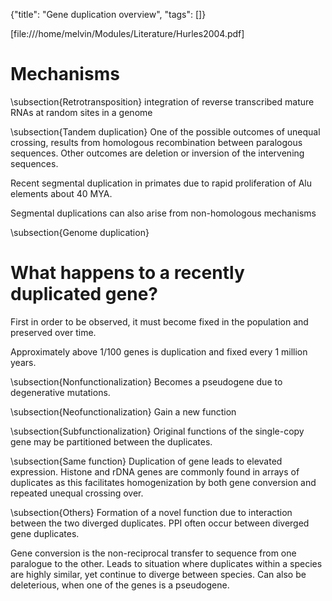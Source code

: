{"title": "Gene duplication overview", "tags": []}

[file:///home/melvin/Modules/Literature/Hurles2004.pdf]

# Mechanisms
\subsection{Retrotransposition}
integration of reverse transcribed mature RNAs at random sites in a genome

\subsection{Tandem duplication}
One of the possible outcomes of unequal crossing, results from homologous
recombination between paralogous sequences.  Other outcomes are deletion or
inversion of the intervening sequences.

Recent segmental duplication in primates due to rapid proliferation of Alu
elements about 40 MYA.

Segmental duplications can also arise from non-homologous mechanisms

\subsection{Genome duplication}


# What happens to a recently duplicated gene?
First in order to be observed, it must become fixed in the population and
preserved over time.

Approximately above 1/100 genes is duplication and fixed every 1 million years.

\subsection{Nonfunctionalization}
Becomes a pseudogene due to degenerative mutations.

\subsection{Neofunctionalization}
Gain a new function

\subsection{Subfunctionalization}
Original functions of the single-copy gene may be partitioned between the
duplicates.

\subsection{Same function}
Duplication of gene leads to elevated expression. Histone and rDNA genes are
commonly found in arrays of duplicates as this facilitates homogenization by
both gene conversion and repeated unequal crossing over.

\subsection{Others}
Formation of a novel function due to interaction between the two diverged
duplicates. PPI often occur between diverged gene duplicates.

Gene conversion is the non-reciprocal transfer to sequence from one
paralogue to the other.  Leads to situation where duplicates within a species
are highly similar, yet continue to diverge between species. Can also be
deleterious, when one of the genes is a pseudogene.
